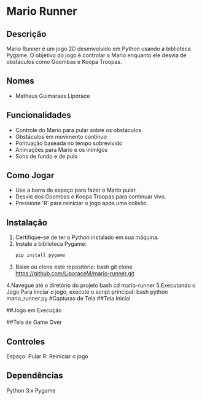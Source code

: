 # Mario Runner

## Descrição
Mario Runner é um jogo 2D desenvolvido em Python usando a biblioteca Pygame. O objetivo do jogo é controlar o Mario enquanto ele desvia de obstáculos como Goombas e Koopa Troopas.

## Nomes
- Matheus Guimaraes Liporace

## Funcionalidades
- Controle do Mario para pular sobre os obstáculos
- Obstáculos em movimento contínuo
- Pontuação baseada no tempo sobrevivido
- Animações para Mario e os inimigos
- Sons de fundo e de pulo

## Como Jogar
- Use a barra de espaço para fazer o Mario pular.
- Desvie dos Goombas e Koopa Troopas para continuar vivo.
- Pressione 'R' para reiniciar o jogo após uma colisão.

## Instalação
1. Certifique-se de ter o Python instalado em sua máquina.
2. Instale a biblioteca Pygame:
   ```bash
   pip install pygame
3. Baixe ou clone este repositório:
   bash
   git clone https://github.com/LiporaceM/mario-runner.git
 
4.Navegue até o diretório do projeto
  bash
  cd mario-runner
5.Executando o Jogo
Para iniciar o jogo, execute o script principal:
  bash
  python mario_runner.py
#Capturas de Tela
##Tela Inicial

##Jogo em Execução

##Tela de Game Over

## Controles
Espaço: Pular
R: Reiniciar o jogo
## Dependências
Python 3.x
Pygame
